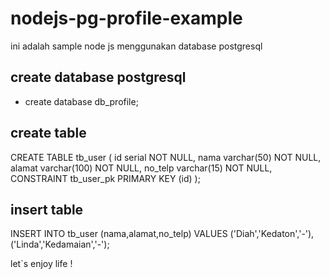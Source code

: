 # nodejs-pg-profile-example
ini adalah sample node js menggunakan database postgresql

## create database postgresql
* create database db_profile;
## create table
CREATE TABLE tb_user (
	id serial NOT NULL,
	nama varchar(50) NOT NULL,
	alamat varchar(100) NOT NULL,
	no_telp varchar(15) NOT NULL,
	CONSTRAINT tb_user_pk PRIMARY KEY (id)
);
## insert table
INSERT INTO tb_user (nama,alamat,no_telp) VALUES
	 ('Diah','Kedaton','-'),
	 ('Linda','Kedamaian','-');


let`s enjoy life !